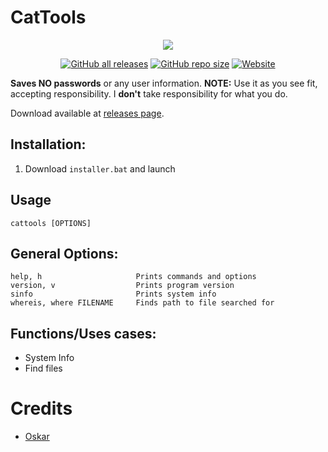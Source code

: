 
# CatTools
<p align="center">
  <a href="https://sneaky.pink">
    <img src="https://sneaky.pink/cattoolsbanner.png"></a>
</p>
<p align="center">
<a href="https://github.com/MageSneaky/CatTools/releases"><img alt="GitHub all releases" src="https://img.shields.io/github/downloads/MageSneaky/CatTools/total?color=pink&label=Downloads&logo=github&style=flat-square"></a>
<a href="https://github.com/MageSneaky/CatTools"><img alt="GitHub repo size" src="https://img.shields.io/github/repo-size/MageSneaky/CatTools?color=pink&label=Repo%20Size&logo=github&style=flat-square"></a>
<a href="https://sneaky.pink"><img alt="Website" src="https://img.shields.io/website?down_color=pink&down_message=sneaky.pink&label=Website&up_color=pink&up_message=sneaky.pink&url=https%3A%2F%2Fsneaky.pink"></a>
</p>

**Saves NO passwords** or any user information.
**NOTE:** Use it as you see fit, accepting responsibility. I  **don't** take responsibility for what you do.

Download available at [releases page](https://github.com/MageSneaky/CatTools/releases).

## Installation:
1. Download `installer.bat` and launch

## Usage
    cattools [OPTIONS]
## General Options:
    help, h                     Prints commands and options
    version, v                  Prints program version
    sinfo                       Prints system info
    whereis, where FILENAME     Finds path to file searched for

## Functions/Uses cases:
- System Info
- Find files

# Credits
- <a href="https://github.com/OskarLindgren">Oskar</a>
